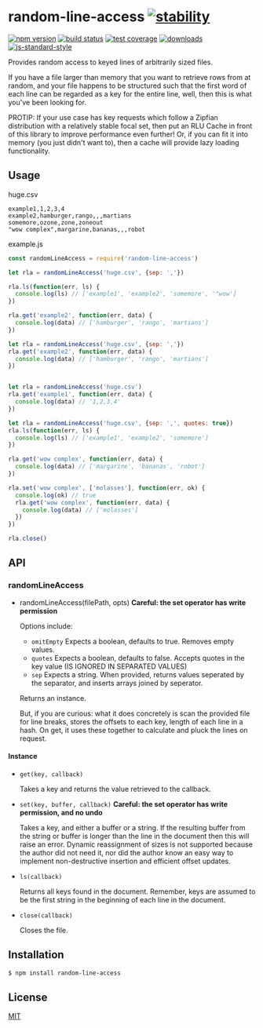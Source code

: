 # random-line-access [![stability][0]][1]
[![npm version][2]][3] [![build status][4]][5] [![test coverage][6]][7]
[![downloads][8]][9] [![js-standard-style][10]][11]

Provides random access to keyed lines of arbitrarily sized files. 

If you have a file larger than memory that you want to retrieve rows 
from at random, and your file happens to be structured such that the 
first word of each line can be regarded as a key for the entire line,
well, then this is what you've been looking for.

PROTIP: If your use case has key requests which follow a Zipfian 
distribution with a relatively stable focal set, then put an RLU Cache 
in front of this library to improve performance even further! Or, 
if you can fit it into memory (you just didn't want to), then a cache
will provide lazy loading functionality.


## Usage
huge.csv
```csv
example1,1,2,3,4
example2,hamburger,rango,,,martians
somemore,ozone,zone,zoneout
"wow complex",margarine,bananas,,,robot
```
example.js
```js
const randomLineAccess = require('random-line-access')

let rla = randomLineAccess('huge.csv', {sep: ','})

rla.ls(function(err, ls) {
  console.log(ls) // ['example1', 'example2', 'somemore', '"wow']
})

rla.get('example2', function(err, data) {
  console.log(data) // ['hamburger', 'rango', 'martians']
})

let rla = randomLineAccess('huge.csv', {sep: ','})
rla.get('example2', function(err, data) {
  console.log(data) // ['hamburger', 'rango', 'martians']
})


let rla = randomLineAccess('huge.csv')
rla.get('example1', function(err, data) {
  console.log(data) // '1,2,3,4'
})

let rla = randomLineAccess('huge.csv', {sep: ',', quotes: true})
rla.ls(function(err, ls) {
  console.log(ls) // ['example1', 'example2', 'somemore']
})

rla.get('wow complex', function(err, data) {
  console.log(data) // ['margarine', 'bananas', 'robot']
})

rla.set('wow complex', ['molasses'], function(err, ok) {
  console.log(ok) // true
  rla.get('wow complex', function(err, data) {
    console.log(data) // ['molasses']
  })
})

rla.close()

```

## API
### randomLineAccess
* randomLineAccess(filePath, opts)
   **Careful: the set operator has write permission**


  Options include:
    - `omitEmpty` Expects a boolean, defaults to true. Removes empty values.
    - `quotes` Expects a boolean, defaults to false. Accepts quotes in the key value (IS IGNORED IN SEPARATED VALUES)
    - `sep` Expects a string. When provided, returns values seperated by the separator, and inserts arrays joined by seperator.

  Returns an instance. 

  But, if you are curious: what it does concretely is scan the provided file for line breaks, stores the offsets to each key, length of each line in a hash. On get, it uses these together to calculate and pluck the lines on request.

#### Instance
* `get(key, callback)`

  Takes a key and returns the value retrieved to the callback.

* `set(key, buffer, callback)` **Careful: the set operator has write permission, and no undo**

  Takes a key, and either a buffer or a string. If the resulting buffer from the string or buffer is
longer than the line in the document then this will raise an error. Dynamic reassignment of sizes is
not supported because the author did not need it, nor did the author know an easy way to implement
non-destructive insertion and efficient offset updates.

* `ls(callback)`

  Returns all keys found in the document. Remember, keys are assumed to be the first string in the beginning of each line in the document.

* `close(callback)`

  Closes the file.

## Installation
```sh
$ npm install random-line-access
```

## License
[MIT](https://tldrlegal.com/license/mit-license)

[0]: https://img.shields.io/badge/stability-experimental-orange.svg?style=flat-square
[1]: https://nodejs.org/api/documentation.html#documentation_stability_index
[2]: https://img.shields.io/npm/v/random-line-access.svg?style=flat-square
[3]: https://npmjs.org/package/random-line-access
[4]: https://img.shields.io/travis/jdvorak/random-line-access/master.svg?style=flat-square
[5]: https://travis-ci.org/jdvorak/random-line-access
[6]: https://img.shields.io/codecov/c/github/jdvorak/random-line-access/master.svg?style=flat-square
[7]: https://codecov.io/github/jdvorak/random-line-access
[8]: http://img.shields.io/npm/dm/random-line-access.svg?style=flat-square
[9]: https://npmjs.org/package/random-line-access
[10]: https://img.shields.io/badge/code%20style-standard-brightgreen.svg?style=flat-square
[11]: https://github.com/feross/standard
